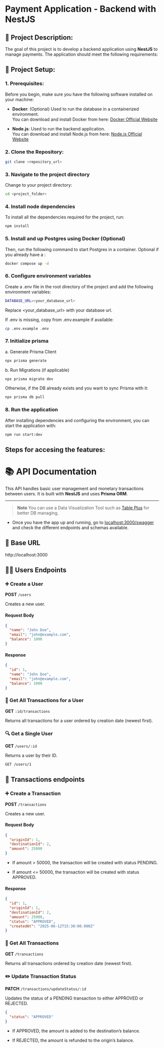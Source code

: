 # **Payment Application - Backend with NestJS**

## 👀 **Project Description:**

The goal of this project is to develop a backend application using **NestJS** to manage payments. The application should meet the following requirements:

## 📜 **Project Setup:**

### 1. Prerequisites:

Before you begin, make sure you have the following software installed on your machine:

- **Docker**: (Optional) Used to run the database in a containerized environment.  
  You can download and install Docker from here: [Docker Official Website](https://www.docker.com/products/docker-desktop)

- **Node.js**: Used to run the backend application.  
  You can download and install Node.js from here: [Node.js Official Website](https://nodejs.org/en/download/)

### 2. Clone the Repository:

```bash
git clone <repository_url>
```

### 3. Navigate to the project directory

Change to your project directory:

```bash
cd <project_folder>
```

### 4. Install node dependencies

To install all the dependencies required for the project, run:

```bash
npm install
```

### 5. Install and up Postgres using Docker (Optional)

Then, run the following command to start Postgres in a container. Optional if you already have a :

```bash
docker compose up -d
```

### 6. Configure environment variables 

Create a .env file in the root directory of the project and add the following environment variables:

```bash
DATABASE_URL=<your_database_url>
```

Replace <your_database_url> with your database url.

If .env is missing, copy from .env.example if available:

```bash
cp .env.example .env
```

### 7. Initialize prisma

a. Generate Prisma Client

```bash
npx prisma generate
```

b. Run Migrations (if applicable)

```bash
npx prisma migrate dev
```

Otherwise, if the DB already exists and you want to sync Prisma with it:

```bash
npx prisma db pull
```

### 8. Run the application

After installing dependencies and configuring the environment, you can start the application with:

```bash
npm run start:dev
```

## Steps for accesing the features:

# 📚 API Documentation

This API handles basic user management and monetary transactions between users. It is built with **NestJS** and uses **Prisma ORM**.

---

> **Note**
> You can use a Data Visualization Tool such as [Table Plus](https://tableplus.com/) for better DB managing.

- Once you have the app up and running, go to [localhost:3000/swagger](localhost:3000/swagger) and check the different endpoints and schemas available.


## 🔗 Base URL

http://localhost:3000

## 🧑‍💼 Users Endpoints

### ➕ Create a User

**POST** `/users`

Creates a new user.

#### Request Body

```json
{
  "name": "John Doe",
  "email": "john@example.com",
  "balance": 1000
}
```

#### Response 

```json
{
  "id": 1,
  "name": "John Doe",
  "email": "john@example.com",
  "balance": 1000
}
```

### 📄 Get All Transactions for a User 

**GET** `:id/transactions`

Returns all transactions for a user ordered by creation date (newest first).

### 🔍 Get a Single User

**GET** `/users/:id`

Returns a user by their ID.

```bash
GET /users/1
```

## 💸 Transactions endpoints

### ➕ Create a Transaction

**POST** `/transactions`

Creates a new user.

#### Request Body

```json
{
  "originId": 1,
  "destinationId": 2,
  "amount": 25000
}
```

- If amount > 50000, the transaction will be created with status PENDING.

- If amount <= 50000, the transaction will be created with status APPROVED.

#### Response 

```json
{
  "id": 1,
  "originId": 1,
  "destinationId": 2,
  "amount": 25000,
  "status": "APPROVED",
  "createdAt": "2025-06-12T15:30:00.000Z"
}
```

### 📄 Get All Transactions

**GET** `/transactions`

Returns all transactions ordered by creation date (newest first).

### ✏️ Update Transaction Status

**PATCH** `/transactions/updateStatus/:id`

Updates the status of a PENDING transaction to either APPROVED or REJECTED.

```json
{
  "status": "APPROVED"
}
```

- If APPROVED, the amount is added to the destination’s balance.

- If REJECTED, the amount is refunded to the origin’s balance.